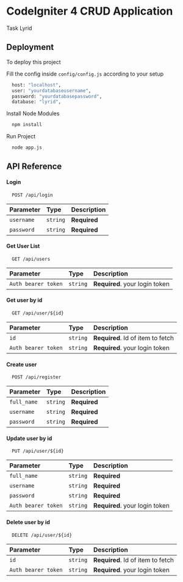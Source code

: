 # CodeIgniter 4 CRUD Application

Task Lyrid

## Deployment

To deploy this project

Fill the config inside `config/config.js` according to your setup

```bash
  host: "localhost",
  user: "yourdatabaseusername",
  password: "yourdatabasepassword",
  database: "lyrid",
```

Install Node Modules

```bash
  npm install
```

Run Project

```bash
  node app.js
```

## API Reference

#### Login

```http
  POST /api/login
```

| Parameter  | Type     | Description  |
| :--------- | :------- | :----------- |
| `username` | `string` | **Required** |
| `password` | `string` | **Required** |

#### Get User List

```http
  GET /api/users
```

| Parameter           | Type     | Description                    |
| :------------------ | :------- | :----------------------------- |
| `Auth bearer token` | `string` | **Required**. your login token |

#### Get user by id

```http
  GET /api/user/${id}
```

| Parameter           | Type     | Description                       |
| :------------------ | :------- | :-------------------------------- |
| `id`                | `string` | **Required**. Id of item to fetch |
| `Auth bearer token` | `string` | **Required**. your login token    |

#### Create user

```http
  POST /api/register
```

| Parameter   | Type     | Description  |
| :---------- | :------- | :----------- |
| `full_name` | `string` | **Required** |
| `username`  | `string` | **Required** |
| `password`  | `string` | **Required** |

#### Update user by id

```http
  PUT /api/user/${id}
```

| Parameter           | Type     | Description                    |
| :------------------ | :------- | :----------------------------- |
| `full_name`         | `string` | **Required**                   |
| `username`          | `string` | **Required**                   |
| `password`          | `string` | **Required**                   |
| `Auth bearer token` | `string` | **Required**. your login token |

#### Delete user by id

```http
  DELETE /api/user/${id}
```

| Parameter           | Type     | Description                       |
| :------------------ | :------- | :-------------------------------- |
| `id`                | `string` | **Required**. Id of item to fetch |
| `Auth bearer token` | `string` | **Required**. your login token    |
